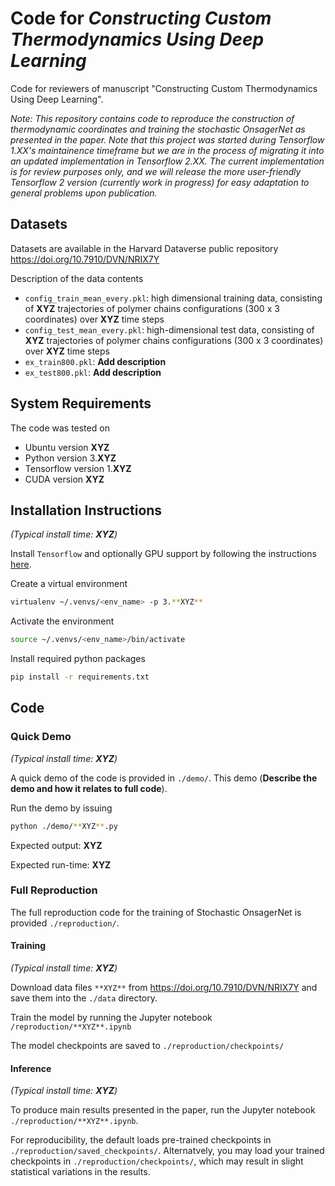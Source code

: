 # Code for *Constructing Custom Thermodynamics Using Deep Learning*

Code for reviewers of manuscript "Constructing Custom Thermodynamics Using Deep Learning".

*Note: This repository contains code to reproduce the construction of thermodynamic coordinates and training the stochastic OnsagerNet as presented in the paper. Note that this project was started during Tensorflow 1.XX's maintainence timeframe but we are in the process of migrating it into an updated implementation in Tensorflow 2.XX. The current implementation is for review purposes only, and we will release the more user-friendly Tensorflow 2 version (currently work in progress) for easy adaptation to general problems upon publication.*

## Datasets

Datasets are available in the Harvard Dataverse public repository
https://doi.org/10.7910/DVN/NRIX7Y

Description of the data contents
- `config_train_mean_every.pkl`: high dimensional training data, consisting of **XYZ** trajectories of polymer chains configurations (300 x 3 coordinates) over **XYZ** time steps
- `config_test_mean_every.pkl`: high-dimensional test data, consisting of **XYZ** trajectories of polymer chains configurations (300 x 3 coordinates) over **XYZ** time steps
- `ex_train800.pkl`: **Add description**
- `ex_test800.pkl`: **Add description**

## System Requirements

The code was tested on
- Ubuntu version **XYZ**
- Python version 3.**XYZ**
- Tensorflow version 1.**XYZ**
- CUDA version **XYZ**

## Installation Instructions

*(Typical install time: **XYZ**)*

Install `Tensorflow` and optionally GPU support by following the instructions [here](https://www.tensorflow.org/install).

Create a virtual environment
```bash
virtualenv ~/.venvs/<env_name> -p 3.**XYZ**
```

Activate the environment
```bash
source ~/.venvs/<env_name>/bin/activate
```

Install required python packages
```bash
pip install -r requirements.txt
```

## Code

### Quick Demo

*(Typical install time: **XYZ**)*

A quick demo of the code is provided in `./demo/`.
This demo (**Describe the demo and how it relates to full code**).

Run the demo by issuing
```bash
python ./demo/**XYZ**.py
```

Expected output: **XYZ**

Expected run-time: **XYZ**

### Full Reproduction

The full reproduction code for the training of Stochastic OnsagerNet is provided `./reproduction/`.

#### Training

*(Typical install time: **XYZ**)*

Download data files `**XYZ**` from https://doi.org/10.7910/DVN/NRIX7Y and save them into the `./data` directory.

Train the model by running the Jupyter notebook `/reproduction/**XYZ**.ipynb`

The model checkpoints are saved to `./reproduction/checkpoints/`

#### Inference

*(Typical install time: **XYZ**)*

To produce main results presented in the paper, run the Jupyter notebook `./reproduction/**XYZ**.ipynb`.

For reproducibility, the default loads pre-trained checkpoints in `./reproduction/saved_checkpoints/`. Alternatvely, you may load your trained checkpoints in `./reproduction/checkpoints/`, which may result in slight statistical variations in the results.
